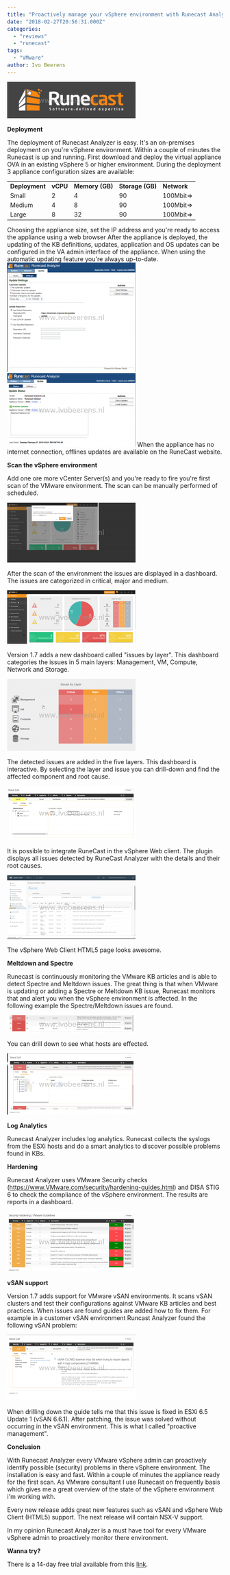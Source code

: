 ```yaml
---
title: "Proactively manage your vSphere environment with Runecast Analyzer"
date: "2018-02-27T20:56:31.000Z"
categories: 
  - "reviews"
  - "runecast"
tags: 
  - "VMware"
author: Ivo Beerens
---
```


[![](images/runecast-1-300x85.png)](images/runecast-1.png)

**Deployment**

The deployment of Runecast Analyzer is easy. It's an on-premises deployment on you're vSphere environment. Within a couple of minutes the Runecast is up and running. First download and deploy the virtual appliance OVA in an existing vSphere 5 or higher environment. During the deployment 3 appliance configuration sizes are available:

<table><tbody><tr><td><strong>Deployment</strong></td><td><strong>vCPU</strong></td><td><strong>Memory (GB)</strong></td><td><strong>Storage (GB)</strong></td><td><strong>Network</strong></td></tr><tr><td>Small</td><td>2</td><td>4</td><td>90</td><td>100Mbit=&gt;</td></tr><tr><td>Medium</td><td>4</td><td>8</td><td>90</td><td>100Mbit=&gt;</td></tr><tr><td>Large</td><td>8</td><td>32</td><td>90</td><td>100Mbit=&gt;</td></tr></tbody></table>

Choosing the appliance size, set the IP address and you're ready to access the appliance using a web browser After the appliance is deployed, the updating of the KB definitions, updates, application and OS updates can be configured in the VA admin interface of the appliance. When using the automatic updating feature you're always up-to-date. [![](images/Update1-300x255.png)](images/Update1.png)[![](images/Update-1-300x172.png)](https://www.ivobeerens.nl/wp-content/uploads/2018/02/Update-1.png) When the appliance has no internet connection, offlines updates are available on the RuneCast website.

**Scan the vSphere environment**

Add one ore more vCenter Server(s) and you're ready to fire you're first scan of the VMware environment. The scan can be manually performed of scheduled.

[![](images/1-300x140.png)](images/1.png)

After the scan of the environment the issues are displayed in a dashboard.  The issues are categorized in critical, major and medium.

[![](images/2-1-300x125.png)](images/2-1.png)

Version 1.7 adds a new dashboard called "issues by layer". This dashboard categories the issues in 5 main layers: Management, VM, Compute, Network and Storage.

[![](images/layer-300x168.png)](images/layer.png)

The detected issues are added in the five layers. This dashboard is interactive. By selecting the layer and issue you can drill-down and find the affected component and root cause.

[![](images/issue-300x126.png)](images/issue.png)

It is possible to integrate RuneCast in the vSphere Web client. The plugin displays all issues detected by RuneCast Analyzer with the details and their root causes.

[![](images/html5-1-300x149.png)](images/html5-1.png)

The vSphere Web Client HTML5 page looks awesome.

**Meltdown and Spectre**

Runecast is continuously monitoring the VMware KB articles and is able to detect Spectre and Meltdown issues. The great thing is that when VMware is updating or adding a Spectre or Meltdown KB issue, Runecast monitors that and alert you when the vSphere environment is affected. In the following example the Spectre/Meltdown issues are found.

[![](images/7-300x41.png)](images/7.png)

You can drill down to see what hosts are effected.

[![](images/8-300x143.png)](images/8.png)

**Log Analytics**

Runecast Analyzer includes log analytics. Runecast collects the syslogs from the ESXi hosts and do a smart analytics to discover possible problems found in KBs.

**Hardening**

Runecast Analyzer uses VMware Security checks (https://www.VMware.com/security/hardening-guides.html) and DISA STIG 6 to check the compliance of the vSphere environment. The results are reports in a dashboard.

[![](images/hardening-300x141.png)](images/hardening.png)

**vSAN support**

Version 1.7 adds support for VMware vSAN environments. It scans vSAN clusters and test their configurations against VMware KB articles and best practices. When issues are found guides are added how to fix them. For example in a customer vSAN environment Runcast Analyzer found the following vSAN problem:

[![](images/vsan-300x154.png)](images/vsan.png)

When drilling down the guide tells me that this issue is fixed in ESXi 6.5 Update 1 (vSAN 6.6.1). After patching, the issue was solved without occurring in the vSAN environment. This is what I called "proactive management".

**Conclusion**

With Runecast Analyzer every VMware vSphere admin can proactively identify possible (security) problems in there vSphere environment. The installation is easy and fast. Within a couple of minutes the appliance ready for the first scan. As VMware consultant I use Runecast on frequently basis which gives me a great overview of the state of the vSphere environment i'm working with.

Every new release adds great new features such as vSAN and vSphere Web Client (HTML5) support. The next release will contain NSX-V support.

In my opinion Runecast Analyzer is a must have tool for every VMware vSphere admin to proactively monitor there environment.

**Wanna try?**

There is a 14-day free trial available from this [link](https://runecast.biz/).



